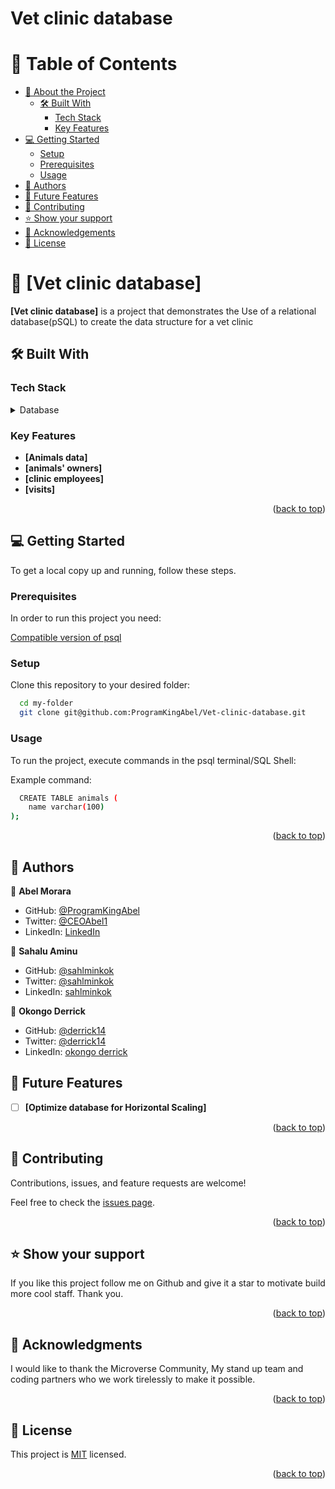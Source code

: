 # Vet clinic database

<a name="readme-top"></a>

<!--
HOW TO USE:
This is an example of how you may give instructions on setting up your project locally.

Modify this file to match your project and remove sections that don't apply.

REQUIRED SECTIONS:
- Table of Contents
- About the Project
  - Built With
  - Live Demo
- Getting Started
- Authors
- Future Features
- Contributing
- Show your support
- Acknowledgements
- License

After you're finished please remove all the comments and instructions!
-->


<!-- TABLE OF CONTENTS -->

# 📗 Table of Contents

- [📖 About the Project](#about-project)
  - [🛠 Built With](#built-with)
    - [Tech Stack](#tech-stack)
    - [Key Features](#key-features)
- [💻 Getting Started](#getting-started)
  - [Setup](#setup)
  - [Prerequisites](#prerequisites)
  - [Usage](#usage)
- [👥 Authors](#authors)
- [🔭 Future Features](#future-features)
- [🤝 Contributing](#contributing)
- [⭐️ Show your support](#support)
- [🙏 Acknowledgements](#acknowledgements)
- [📝 License](#license)

<!-- PROJECT DESCRIPTION -->

# 📖 [Vet clinic database] <a name="about-project"></a>

**[Vet clinic database]** is a project that demonstrates  the Use of a relational database(pSQL) to create the data structure for a vet clinic


## 🛠 Built With <a name="built-with"></a>

### Tech Stack <a name="tech-stack"></a>

<details>
<summary>Database</summary>
  <ul>
    <li><a href="https://www.postgresql.org/">PostgreSQL</a></li>
  </ul>
</details>

<!-- Features -->

### Key Features <a name="key-features"></a>

- **[Animals data]**
- **[animals' owners]**
- **[clinic employees]**
- **[visits]**

<p align="right">(<a href="#readme-top">back to top</a>)</p>

<!-- GETTING STARTED -->

## 💻 Getting Started <a name="getting-started"></a>

To get a local copy up and running, follow these steps.

### Prerequisites

In order to run this project you need:

 [Compatible version of psql](https://www.postgresql.org/download/)


### Setup

Clone this repository to your desired folder:


```sh
  cd my-folder
  git clone git@github.com:ProgramKingAbel/Vet-clinic-database.git
```

### Usage

To run the project, execute commands in the psql terminal/SQL Shell:

Example command:

```sh
  CREATE TABLE animals (
    name varchar(100)
);
```

<p align="right">(<a href="#readme-top">back to top</a>)</p>

<!-- AUTHORS -->

## 👥 Authors <a name="authors"></a>

👤 **Abel Morara**

- GitHub: [@ProgramKingAbel](https://github.com/ProgramKingAbel)
- Twitter: [@CEOAbel1](https://twitter.com/CEOAbel1)
- LinkedIn: [LinkedIn](https://www.linkedin.com/in/abelmatundamorara-451340250)

👤 **Sahalu Aminu**

- GitHub: [@sahlminkok](https://github.com/sahlminkok)
- Twitter: [@sahlminkok](https://twitter.com/sahlminkok)
- LinkedIn: [sahlminkok](https://linkedin.com/in/sahlminkok)

👤 **Okongo Derrick**
    
- GitHub: [@derrick14](https://github.com/derrick1451)
- Twitter: [@derrick14](https://twitter.com/DerrickHayle)
- LinkedIn: [okongo derrick](https://www.linkedin.com/in/okongo-derrick-a0147622b/)


<!-- FUTURE FEATURES -->

## 🔭 Future Features <a name="future-features"></a>

- [ ] **[Optimize database for Horizontal Scaling]**

<p align="right">(<a href="#readme-top">back to top</a>)</p>

<!-- CONTRIBUTING -->

## 🤝 Contributing <a name="contributing"></a>

Contributions, issues, and feature requests are welcome!

Feel free to check the [issues page](https://github.com/ProgramKingAbel/Vet-clinic-database/issues).

<p align="right">(<a href="#readme-top">back to top</a>)</p>

<!-- SUPPORT -->

## ⭐️ Show your support <a name="support"></a>

If you like this project follow me on Github and give it a star to motivate build more cool staff. Thank you.

<p align="right">(<a href="#readme-top">back to top</a>)</p>

<!-- ACKNOWLEDGEMENTS -->

## 🙏 Acknowledgments <a name="acknowledgements"></a>

I would like to thank the Microverse Community, My stand up team and coding partners who we work tirelessly to make it possible.

<p align="right">(<a href="#readme-top">back to top</a>)</p>

<!-- LICENSE -->

## 📝 License <a name="license"></a>

This project is [MIT](./LICENSE) licensed.

<p align="right">(<a href="#readme-top">back to top</a>)</p>
